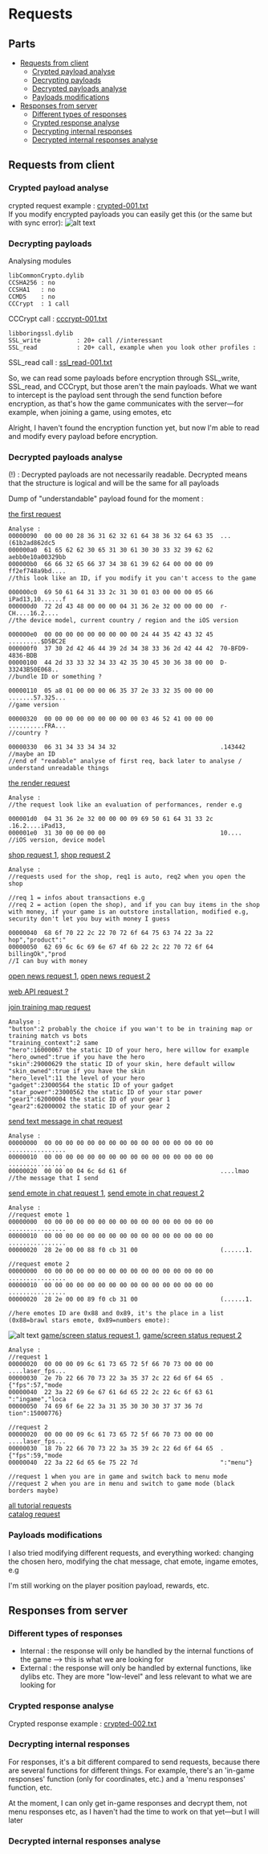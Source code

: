 # Requests

## Parts
- [Requests from client](#requests-from-client)
  - [Crypted payload analyse](#crypted-payload-analyse)
  - [Decrypting payloads](#decrypting-payloads)
  - [Decrypted payloads analyse](#decrypted-payloads-analyse)
  - [Payloads modifications](#payloads-modifications)
- [Responses from server](#responses-from-server)
  - [Different types of responses](#different-types-of-responses)
  - [Crypted response analyse](#crypted-response-analyse)
  - [Decrypting internal responses](#decrypting-internal-responses)
  - [Decrypted internal responses analyse](#decrypted-internal-responses-analyse)

## Requests from client

### Crypted payload analyse  
crypted request example : [crypted-001.txt](https://github.com/slayy2357/mimi/blob/main/requests/dump/crypted-001.txt)  
If you modify encrypted payloads you can easily get this (or the same but with sync error):
![alt text](https://raw.githubusercontent.com/slayy2357/mimi/refs/heads/main/requests/pictures/1.png)

### Decrypting payloads  
Analysing modules
```text
libCommonCrypto.dylib
CCSHA256 : no
CCSHA1   : no
CCMD5    : no
CCCrypt  : 1 call
```
CCCrypt call : [cccrypt-001.txt](https://github.com/slayy2357/mimi/blob/main/requests/dump/cccrypt-001.txt)
``` text
libboringssl.dylib
SSL_write          : 20+ call //interessant
SSL_read           : 20+ call, example when you look other profiles :
```
SSL_read call : [ssl_read-001.txt](https://github.com/slayy2357/mimi/blob/main/requests/dump/ssl_read-001.txt)  

So, we can read some payloads before encryption through SSL_write, SSL_read, and CCCrypt, but those aren't the main payloads. What we want to intercept is the payload sent through the send function before encryption, as that's how the game communicates with the server—for example, when joining a game, using emotes, etc  

Alright, I haven't found the encryption function yet, but now I'm able to read and modify every payload before encryption.

### Decrypted payloads analyse  
(!) : Decrypted payloads are not necessarily readable. Decrypted means that the structure is logical and will be the same for all payloads  

Dump of "understandable" payload found for the moment :  

[the first request](https://github.com/slayy2357/mimi/blob/main/requests/dump/decrypted-001.txt)  
``` text
Analyse :
00000090  00 00 00 28 36 31 62 32 61 64 38 36 32 64 63 35  ...(61b2ad862dc5
000000a0  61 65 62 62 30 65 31 30 61 30 30 33 32 39 62 62  aebb0e10a00329bb
000000b0  66 66 32 65 66 37 34 38 61 39 62 64 00 00 00 09  ff2ef748a9bd....
//this look like an ID, if you modify it you can't access to the game

000000c0  69 50 61 64 31 33 2c 31 30 01 03 00 00 00 05 66  iPad13,10......f
000000d0  72 2d 43 48 00 00 00 04 31 36 2e 32 00 00 00 00  r-CH....16.2....
//the device model, current country / region and the iOS version

000000e0  00 00 00 00 00 00 00 00 00 24 44 35 42 43 32 45  .........$D5BC2E
000000f0  37 30 2d 42 46 44 39 2d 34 38 33 36 2d 42 44 42  70-BFD9-4836-BDB
00000100  44 2d 33 33 32 34 33 42 35 30 45 30 36 38 00 00  D-33243B50E068..
//bundle ID or something ?

00000110  05 a8 01 00 00 00 06 35 37 2e 33 32 35 00 00 00  .......57.325...
//game version

00000320  00 00 00 00 00 00 00 00 00 03 46 52 41 00 00 00  ..........FRA...
//country ?

00000330  06 31 34 33 34 34 32                             .143442
//maybe an ID
//end of "readable" analyse of first req, back later to analyse / understand unreadable things
```
[the render request](https://github.com/slayy2357/mimi/blob/main/requests/dump/decrypted-002.txt)  
``` text
Analyse :
//the request look like an evaluation of performances, render e.g

000001d0  04 31 36 2e 32 00 00 00 09 69 50 61 64 31 33 2c  .16.2....iPad13,
000001e0  31 30 00 00 00 00                                10....
//iOS version, device model
```
[shop request 1](https://github.com/slayy2357/mimi/blob/main/requests/dump/decrypted-003.txt), [shop request 2](https://github.com/slayy2357/mimi/blob/main/requests/dump/decrypted-004.txt)
``` text
Analyse :
//requests used for the shop, req1 is auto, req2 when you open the shop

//req 1 = infos about transactions e.g
//req 2 = action (open the shop), and if you can buy items in the shop with money, if your game is an outstore installation, modified e.g, security don't let you buy with money I guess

00000040  68 6f 70 22 2c 22 70 72 6f 64 75 63 74 22 3a 22  hop","product":"
00000050  62 69 6c 6c 69 6e 67 4f 6b 22 2c 22 70 72 6f 64  billingOk","prod
//I can buy with money
```
[open news request 1](https://github.com/slayy2357/mimi/blob/main/requests/dump/decrypted-005.txt), [open news request 2](https://github.com/slayy2357/mimi/blob/main/requests/dump/decrypted-006.txt)  

[web API request ?](https://github.com/slayy2357/mimi/blob/main/requests/dump/decrypted-007.txt)  

[join training map request](https://github.com/slayy2357/mimi/blob/main/requests/dump/decrypted-008.txt)
``` text
Analyse :
"button":2 probably the choice if you wan't to be in training map or training match vs bots
"training_context":2 same
"hero":16000067 the static ID of your hero, here willow for example
"hero_owned":true if you have the hero
"skin":29000629 the static ID of your skin, here default willow
"skin_owned":true if you have the skin
"hero_level":11 the level of your hero
"gadget":23000564 the static ID of your gadget
"star_power":23000562 the static ID of your star power
"gear1":62000004 the static ID of your gear 1
"gear2":62000002 the static ID of your gear 2
```
[send text message in chat request](https://github.com/slayy2357/mimi/blob/main/requests/dump/decrypted-009.txt)
``` text
Analyse :
00000000  00 00 00 00 00 00 00 00 00 00 00 00 00 00 00 00  ................
00000010  00 00 00 00 00 00 00 00 00 00 00 00 00 00 00 00  ................
00000020  00 00 00 04 6c 6d 61 6f                          ....lmao
//the message that I send
```
[send emote in chat request 1](https://github.com/slayy2357/mimi/blob/main/requests/dump/decrypted-010.txt), [send emote in chat request 2](https://github.com/slayy2357/mimi/blob/main/requests/dump/decrypted-011.txt)
``` text
Analyse :
//request emote 1
00000000  00 00 00 00 00 00 00 00 00 00 00 00 00 00 00 00  ................
00000010  00 00 00 00 00 00 00 00 00 00 00 00 00 00 00 00  ................
00000020  28 2e 00 00 88 f0 cb 31 00                       (......1.

//request emote 2
00000000  00 00 00 00 00 00 00 00 00 00 00 00 00 00 00 00  ................
00000010  00 00 00 00 00 00 00 00 00 00 00 00 00 00 00 00  ................
00000020  28 2e 00 00 89 f0 cb 31 00                       (......1.

//here emotes ID are 0x88 and 0x89, it's the place in a list (0x88=brawl stars emote, 0x89=numbers emote):
```
![alt text](https://raw.githubusercontent.com/slayy2357/mimi/refs/heads/main/requests/pictures/2.png)
[game/screen status request 1](https://github.com/slayy2357/mimi/blob/main/requests/dump/decrypted-012.txt), [game/screen status request 2](https://github.com/slayy2357/mimi/blob/main/requests/dump/decrypted-013.txt)
``` text
Analyse :
//request 1
00000020  00 00 00 09 6c 61 73 65 72 5f 66 70 73 00 00 00  ....laser_fps...
00000030  2e 7b 22 66 70 73 22 3a 35 37 2c 22 6d 6f 64 65  .{"fps":57,"mode
00000040  22 3a 22 69 6e 67 61 6d 65 22 2c 22 6c 6f 63 61  ":"ingame","loca
00000050  74 69 6f 6e 22 3a 31 35 30 30 30 37 37 36 7d     tion":15000776}

//request 2
00000020  00 00 00 09 6c 61 73 65 72 5f 66 70 73 00 00 00  ....laser_fps...
00000030  18 7b 22 66 70 73 22 3a 35 39 2c 22 6d 6f 64 65  .{"fps":59,"mode
00000040  22 3a 22 6d 65 6e 75 22 7d                       ":"menu"}

//request 1 when you are in game and switch back to menu mode
//request 2 when you are in menu and switch to game mode (black borders maybe)
```
[all tutorial requests](https://github.com/slayy2357/mimi/blob/main/requests/dump/decrypted-014.txt)  
[catalog request](https://github.com/slayy2357/mimi/blob/main/requests/dump/decrypted-015.txt)

### Payloads modifications
I also tried modifying different requests, and everything worked: changing the chosen hero, modifying the chat message, chat emote, ingame emotes, e.g  

I'm still working on the player position payload, rewards, etc.

## Responses from server

### Different types of responses
- Internal : the response will only be handled by the internal functions of the game --> this is what we are looking for  
- External : the response will only be handled by external functions, like dylibs etc. They are more "low-level" and less relevant to what we are looking for

### Crypted response analyse
Crypted response example : [crypted-002.txt](https://github.com/slayy2357/mimi/blob/main/requests/dump/crypted-002.txt)

### Decrypting internal responses
For responses, it's a bit different compared to send requests, because there are several functions for different things. For example, there's an 'in-game responses' function (only for coordinates, etc.) and a 'menu responses' function, etc.

At the moment, I can only get in-game responses and decrypt them, not menu responses etc, as I haven't had the time to work on that yet—but I will later

### Decrypted internal responses analyse